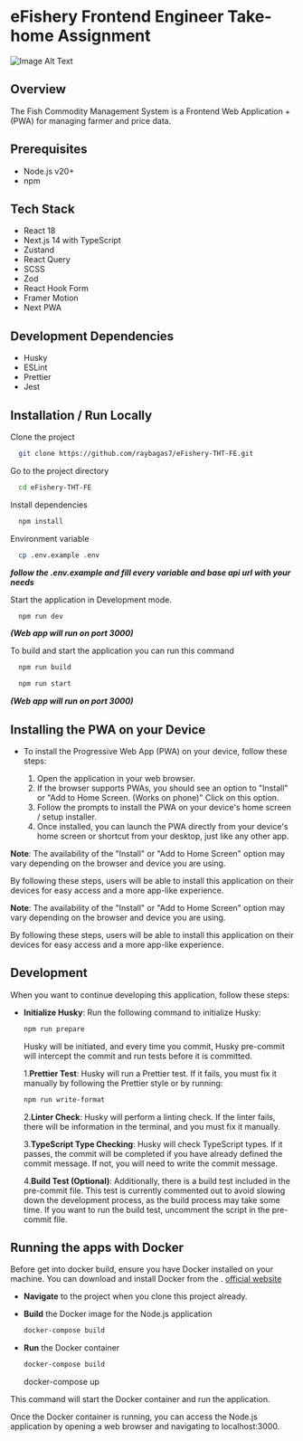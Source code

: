 # eFishery Frontend Engineer Take-home Assignment

![Image Alt Text](https://rec-data.kalibrr.com/www.kalibrr.com/logos/PEZPUK35ZY94BS848PDZDKW6XZBJWKGSWYNQ62C7-633a6997.png)

## Overview

The Fish Commodity Management System is a Frontend Web Application + (PWA) for managing farmer and price data.

## Prerequisites

- Node.js v20+
- npm

## Tech Stack

- React 18
- Next.js 14 with TypeScript
- Zustand
- React Query
- SCSS
- Zod
- React Hook Form
- Framer Motion
- Next PWA

## Development Dependencies

- Husky
- ESLint
- Prettier
- Jest

## Installation / Run Locally

Clone the project

```bash
  git clone https://github.com/raybagas7/eFishery-THT-FE.git
```

Go to the project directory

```bash
  cd eFishery-THT-FE
```

Install dependencies

```bash
  npm install
```

Environment variable

```bash
  cp .env.example .env
```

**_follow the .env.example and fill every variable and base api url with your needs_**

Start the application in Development mode.

```bash
  npm run dev
```

**_(Web app will run on port 3000)_**

To build and start the application you can run this command

```bash
  npm run build
```

```bash
  npm run start
```

**_(Web app will run on port 3000)_**

## Installing the PWA on your Device

- To install the Progressive Web App (PWA) on your device, follow these steps:

  1. Open the application in your web browser.
  2. If the browser supports PWAs, you should see an option to "Install" or "Add to Home Screen. (Works on phone)" Click on this option.
  3. Follow the prompts to install the PWA on your device's home screen / setup installer.
  4. Once installed, you can launch the PWA directly from your device's home screen or shortcut from your desktop, just like any other app.

**Note**: The availability of the "Install" or "Add to Home Screen" option may vary depending on the browser and device you are using.

By following these steps, users will be able to install this application on their devices for easy access and a more app-like experience.

**Note**: The availability of the "Install" or "Add to Home Screen" option may vary depending on the browser and device you are using.

By following these steps, users will be able to install this application on their devices for easy access and a more app-like experience.

## Development

When you want to continue developing this application, follow these steps:

- **Initialize Husky**: Run the following command to initialize Husky:

  ```bash
  npm run prepare
  ```

  Husky will be initiated, and every time you commit, Husky pre-commit will intercept the commit and run tests before it is committed.

  1.**Prettier Test**: Husky will run a Prettier test. If it fails, you must fix it manually by following the Prettier style or by running:

  ```bash
  npm run write-format
  ```

  2.**Linter Check**: Husky will perform a linting check. If the linter fails, there will be information in the terminal, and you must fix it manually.

  3.**TypeScript Type Checking**: Husky will check TypeScript types. If it passes, the commit will be completed if you have already defined the commit message. If not, you will need to write the commit message.

  4.**Build Test (Optional)**: Additionally, there is a build test included in the pre-commit file. This test is currently commented out to avoid slowing down the development process, as the build process may take some time. If you want to run the build test, uncomment the script in the pre-commit file.

## Running the apps with Docker

Before get into docker build, ensure you have Docker installed on your machine. You can download and install Docker from the . [official website](https://www.docker.com)

- **Navigate** to the project when you clone this project already.
- **Build** the Docker image for the Node.js application

  ```bash
  docker-compose build
  ```

- **Run** the Docker container

  ```bash
  docker-compose build
  ```

  docker-compose up

This command will start the Docker container and run the application.

Once the Docker container is running, you can access the Node.js application by opening a web browser and navigating to localhost:3000.
